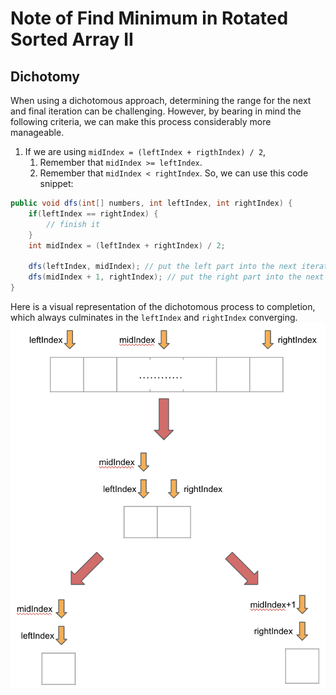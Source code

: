 # Note of Find Minimum in Rotated Sorted Array II
## Dichotomy
When using a dichotomous approach, determining the range for the next and final iteration can be challenging. However, 
by bearing in mind the following criteria, we can make this process considerably more manageable.

1. If we are using `midIndex = (leftIndex + rigthIndex) / 2`, 
   1. Remember that `midIndex >= leftIndex`.
   2. Remember that `midIndex < rightIndex`.
So, we can use this code snippet:
```java
public void dfs(int[] numbers, int leftIndex, int rightIndex) {
    if(leftIndex == rightIndex) {
        // finish it
    }
    int midIndex = (leftIndex + rightIndex) / 2;
    
    dfs(leftIndex, midIndex); // put the left part into the next iteration
    dfs(midIndex + 1, rightIndex); // put the right part into the next iteration
}
```
Here is a visual representation of the dichotomous process to completion, which always culminates in the `leftIndex` and 
`rightIndex` converging.
![dichotomous_edge.png](dichotomous_edge.png)
